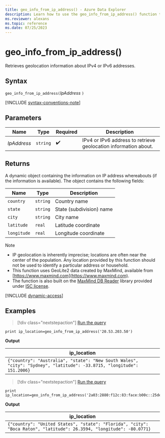 ```yaml
---
title: geo_info_from_ip_address() - Azure Data Explorer
description: Learn how to use the geo_info_from_ip_address() function to retrieve geolocation information about IPv4 or IPv6 addresses.
ms.reviewer: alexans
ms.topic: reference
ms.date: 07/25/2023
---
```

# geo_info_from_ip_address()

Retrieves geolocation information about IPv4 or IPv6 addresses.

## Syntax

`geo_info_from_ip_address(`*IpAddress* `)`

[!INCLUDE [syntax-conventions-note](../../includes/syntax-conventions-note.md)]

## Parameters

| Name | Type | Required | Description |
|--|--|--|--|
| *IpAddress*| `string` |  :heavy_check_mark: | IPv4 or IPv6 address to retrieve geolocation information about.|

## Returns

A dynamic object containing the information on IP address whereabouts (if the information is available). The object contains the following fields:

|Name| Type | Description|
|--|--|--|
|`country`| `string` |Country name|
|`state`| `string` |State (subdivision) name|
|`city`| `string` |City name|
|`latitude`| `real` |Latitude coordinate|
|`longitude`| `real` |Longitude coordinate|

> [!NOTE]
>
> * IP geolocation is inherently imprecise; locations are often near the center of the population. Any location provided by this function should not be used to identify a particular address or household.
> * This function uses GeoLite2 data created by MaxMind, available from [https://www.maxmind.com](https://www.maxmind.com).
> * The function is also built on the [MaxMind DB Reader](https://github.com/oschwald/maxminddb-rust) library provided under [ISC license](https://github.com/oschwald/maxminddb-rust/blob/main/LICENSE).

[!INCLUDE [dynamic-access](../../includes/dynamic-access.md)]

## Examples

> [!div class="nextstepaction"]
> <a href="https://dataexplorer.azure.com/clusters/help/databases/Samples?query=H4sIAAAAAAAAAysoyswrUcgsiM/JT04syczPs01PzY/PzEvLj08rys+NB8okpqQUpRYXa6gbGeiZGusZGRjrmRqoawIAlfxqOjoAAAA=" target="_blank">Run the query</a>

```kusto
print ip_location=geo_info_from_ip_address('20.53.203.50')
```

**Output**

|ip_location|
|--|
|`{"country": "Australia", "state": "New South Wales", "city": "Sydney", "latitude": -33.8715, "longitude": 151.2006}`|


> [!div class="nextstepaction"]
> <a href="https://dataexplorer.azure.com/clusters/help/databases/Samples?query=H4sIAAAAAAAAAw3JwQqAIAwA0F/pZt1MCWTQt4w1XQzKifr/1Lu+1rXORRs+xjTV6nkXQ61iKN1e/Idy7mWM1QXyEUJKHmQPDCmCEBe4vGeAcOTitg/tI4d9TwAAAA==" target="_blank">Run the query</a>

```kusto
print ip_location=geo_info_from_ip_address('2a03:2880:f12c:83:face:b00c::25de')
```

**Output**

|ip_location|
|--|
|`{"country": "United States", "state": "Florida", "city": "Boca Raton", "latitude": 26.3594, "longitude": -80.0771}`|
